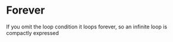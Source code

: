 # Forever
If you omit the loop condition it loops forever, so an infinite loop is compactly expressed